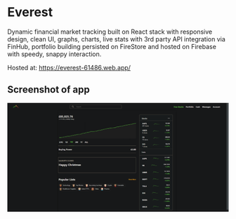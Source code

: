 # Everest

Dynamic financial market tracking built on React stack with responsive design, clean UI, graphs, charts, live stats with 3rd party API integration via FinHub, portfolio building persisted on FireStore and hosted on Firebase with speedy, snappy interaction.

Hosted at: https://everest-61486.web.app/

## Screenshot of app
![Everest Stocks App](/images/everest.png)